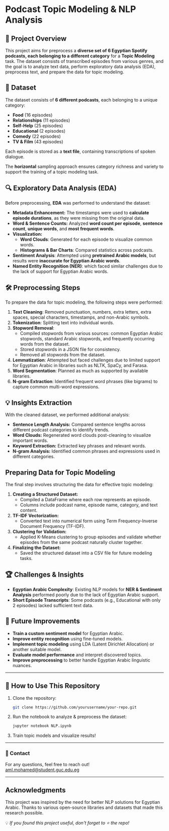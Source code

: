 # Podcast Topic Modeling & NLP Analysis

## 🎯 Project Overview
This project aims for preprocess a **diverse set of 6 Egyptian Spotify podcasts, each belonging to a different category** for a **Topic Modeling** task. The dataset consists of transcribed episodes from various genres, and the goal is to analyze text data, perform exploratory data analysis (EDA), preprocess text, and prepare the data for topic modeling.

## 📂 Dataset
The dataset consists of **6 different podcasts**, each belonging to a unique category:
- **Food** (16 episodes)
- **Relationships** (11 episodes)
- **Self-Help** (25 episodes)
- **Educational** (2 episodes)
- **Comedy** (22 episodes)
- **TV & Film** (43 episodes)

Each episode is stored as a **text file**, containing transcriptions of spoken dialogue.

The **horizontal** sampling approach ensures category richness and variety to support the training of a topic modeling task.

## 🔍 Exploratory Data Analysis (EDA)
Before preprocessing, **EDA** was performed to understand the dataset:
- **Metadata Enhancement:** The timestamps were used to **calculate episode durations**, as they were missing from the original data.
- **Word & Sentence Counts:** Analyzed **word count per episode**, **sentence count**, **unique words**, and **most frequent words**.
- **Visualization:**
  - **Word Clouds**: Generated for each episode to visualize common words.
  - **Histograms & Bar Charts**: Compared statistics across podcasts.
- **Sentiment Analysis**: Attempted using **pretrained Arabic models**, but results were **inaccurate for Egyptian Arabic words**.
- **Named Entity Recognition (NER)**: which faced similar challenges due to the lack of support for Egyptian Arabic words.

## 🛠 Preprocessing Steps
To prepare the data for topic modeling, the following steps were performed:
1. **Text Cleaning**: Removed punctuation, numbers, extra letters, extra spaces, special characters, timestamps, and non-Arabic symbols.
2. **Tokenization**: Splitting text into individual words.
3. **Stopword Removal**:
    -  Compiled stopwords from various sources: common Egyptian Arabic stopwords, standard Arabic stopwords, and frequently occurring words from the dataset.
    -  Stored stopwords in a JSON file for consistency.
    -  Removed all stopwords from the dataset.
4. **Lemmatization**: Attempted but faced challenges due to limited support for Egyptian Arabic in libraries such as NLTK, SpaCy, and Farasa.
5. **Word Segmentation**: Planned as much as supported by available libraries.
6. **N-gram Extraction**: Identified frequent word phrases (like bigrams) to capture common multi-word expressions.

## 💡 Insights Extraction
With the cleaned dataset, we performed additional analysis:
- **Sentence Length Analysis:** Compared sentence lengths across different podcast categories to identify trends.
- **Word Clouds:** Regenerated word clouds post-cleaning to visualize important words.
- **Keyword Extraction:** Extracted key phrases and relevant words.
- **N-gram Analysis:** Identified common phrases and expressions used in different categories.

## Preparing Data for Topic Modeling
The final step involves structuring the data for effective topic modeling:

1. **Creating a Structured Dataset:**
   - Compiled a DataFrame where each row represents an episode.
   - Columns include podcast name, episode name, category, and text content.
2. **TF-IDF Vectorization:**
   - Converted text into numerical form using Term Frequency-Inverse Document Frequency (TF-IDF).
3. **Clustering for Validation:**
   - Applied K-Means clustering to group episodes and validate whether episodes from the same podcast naturally cluster together.
4. **Finalizing the Dataset:**
   - Saved the structured dataset into a CSV file for future modeling tasks.


## 🏆 Challenges & Insights
- **Egyptian Arabic Complexity**: Existing NLP models for **NER & Sentiment Analysis** performed poorly due to the lack of Egyptian Arabic support.
- **Short Episode Transcripts**: Some podcasts (e.g., Educational with only 2 episodes) lacked sufficient text data.

## 🚀 Future Improvements
- **Train a custom sentiment model** for Egyptian Arabic.
- **Improve entity recognition** using fine-tuned models.
- **Implement topic modeling** using LDA (Latent Dirichlet Allocation) or another suitable model.
- **Evaluate model performance** and interpret discovered topics.
- **Improve preprocessing** to better handle Egyptian Arabic linguistic nuances.

---

## 📌 How to Use This Repository
1. Clone the repository:
   ```bash
   git clone https://github.com/yourusername/your-repo.git
   ```
2. Run the notebook to analyze & preprocess the dataset:
   ```bash
   jupyter notebook NLP.ipynb
   ```
3. Train topic models and visualize results!

---

### 📧 Contact
For any questions, feel free to reach out!
aml.mohamed@student.guc.edu.eg

---

## Acknowledgments
This project was inspired by the need for better NLP solutions for Egyptian Arabic. Thanks to various open-source libraries and datasets that made this research possible.


💡 *If you found this project useful, don't forget to ⭐ the repo!*




